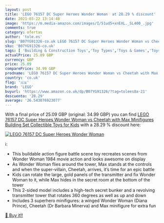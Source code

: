 ```yaml
---
layout: post
title: 'LEGO 76157 DC Super Heroes Wonder Woman  at 28.29 % discount'
date: 2021-03-22 13:14:48
image: 'https://m.media-amazon.com/images/I/51ud5+xnEXL._SL400_.jpg'
comments: true
category: ofertas
author: 'tole.es'
slug: 'B07YG91326-co.uk LEGO 76157 DC Super Heroes Wonder Woman vs Cheetah with...'
sku: 'B07YG91326-co.uk'
tags: [ 'Building & Construction Toys','Toy Types','Toys & Games','Toys Store','lego', ]
actualPrice: 25.09 GBP
currency: GBP
price: 25.09
comparePrice: 34.99 GBP
prodname: 'LEGO 76157 DC Super Heroes Wonder Woman vs Cheetah with Max Minifigures Building Set  Collectible Toys for Kids'
country: 'co.uk'
flag: '🇬🇧'
brand: 'LEGO'
buyurl: 'https://www.amazon.co.uk/dp/B07YG91326/?tag=tolees0a-21'
descuento: '28.29'
average: '26.543076923077'
---
```


With a final price of 25.09 GBP (original: 34.99 GBP) you can find [LEGO 76157 DC Super Heroes Wonder Woman vs Cheetah with Max Minifigures Building Set  Collectible Toys for Kids](https://www.amazon.co.uk/dp/B07YG91326/?tag=tolees0a-21) with a  28.29 % discount here:

[![LEGO 76157 DC Super Heroes Wonder Woman ](https://m.media-amazon.com/images/I/51ud5+xnEXL._SL400_.jpg)](https://www.amazon.co.uk/dp/B07YG91326/?tag=tolees0a-21)

ℹ️:

- This buildable action figure battle scene toy recreates scenes from Wonder Woman 1984 movie action and looks awesome on display
- As Wonder Woman flies around the tower, Max stands at the controls and when the super-villain, Cheetah, arrives, it’s time for an epic battle
- Kids can rotate the large, gold panels of the transmitter and fix Wonder Woman to it, while Max hides in the secret room at the bottom of the tower
- This 2-sided model includes a high-tech secret bunker and a revolving transmitter tower that rotates 360 degrees as well as up and down
- Includes 3 superhero minifigures: a winged Wonder Woman (Diana Prince), Cheetah (Dr Barbara Minerva) and Max minifigure for extra fun

[🛒 Buy it!!](https://www.amazon.co.uk/dp/B07YG91326/?tag=tolees0a-21)
